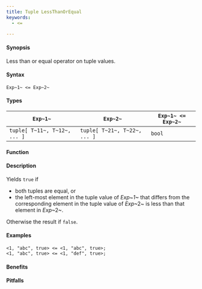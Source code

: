 ```yaml
---
title: Tuple LessThanOrEqual
keywords:
  - <=

---
```


#### Synopsis

Less than or equal operator on tuple values.

#### Syntax

`Exp~1~ <= Exp~2~`

#### Types


| `Exp~1~`                      |  `Exp~2~`                      | `Exp~1~ <= Exp~2~`  |
| --- | --- | --- |
| `tuple[ T~11~, T~12~, ... ]` |  `tuple[ T~21~, T~22~, ... ]` | `bool`                |


#### Function

#### Description

Yields `true` if 

*  both tuples are equal, or
*  the left-most element in the tuple value of _Exp~1~_ that differs from the corresponding element in the tuple 
value of _Exp_~2~ is less than that element in _Exp_~2~.


Otherwise the result if `false`.

#### Examples

```rascal-shell
<1, "abc", true> <= <1, "abc", true>;
<1, "abc", true> <= <1, "def", true>;
```

#### Benefits

#### Pitfalls

